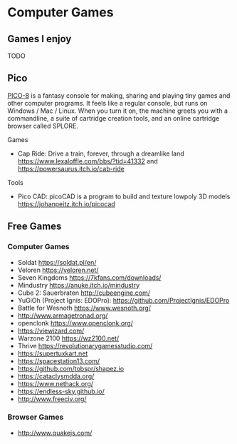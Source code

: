 # Computer Games

## Games I enjoy

TODO

## Pico

[PICO-8](https://www.lexaloffle.com/) is a fantasy console for making, sharing and playing tiny games and other computer programs. It feels like a regular console, but runs on Windows / Mac / Linux. When you turn it on, the machine greets you with a commandline, a suite of cartridge creation tools, and an online cartridge browser called SPLORE.

Games

- Cap Ride: Drive a train, forever, through a dreamlike land <https://www.lexaloffle.com/bbs/?tid=41332> and <https://powersaurus.itch.io/cab-ride>

Tools

- Pico CAD: picoCAD is a program to build and texture lowpoly 3D models <https://johanpeitz.itch.io/picocad>

## Free Games

### Computer Games

- Soldat <https://soldat.pl/en/>
- Veloren <https://veloren.net/>
- Seven Kingdoms <https://7kfans.com/downloads/>
- Mindustry <https://anuke.itch.io/mindustry>
- Cube 2: Sauerbraten <http://cubeengine.com/>
- YuGiOh (Project Ignis: EDOPro): <https://github.com/ProjectIgnis/EDOPro>
- Battle for Wesnoth <https://www.wesnoth.org/>
- <http://www.armagetronad.org/>
- openclonk <https://www.openclonk.org/>
- <https://viewizard.com/>
- Warzone 2100 <https://wz2100.net/>
- Thrive <https://revolutionarygamesstudio.com/>
- <https://supertuxkart.net>
- <https://spacestation13.com/>
- <https://github.com/tobspr/shapez.io>
- <https://cataclysmdda.org/>
- <https://www.nethack.org/>
- <https://endless-sky.github.io/>
- <http://www.freeciv.org/>

### Browser Games

- <http://www.quakejs.com/>
